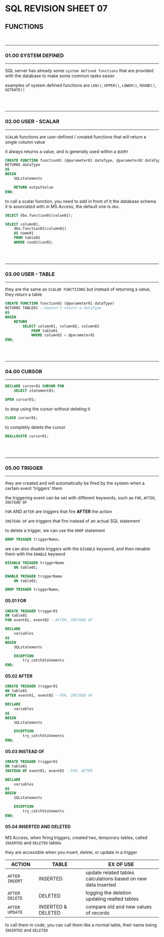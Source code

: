 # SQL REVISION SHEET 07
## FUNCTIONS
<br>

________
### 01.00 SYSTEM DEFINED
__________

SQL server has already some ```system defined functions``` that are provided with the database to make some common tasks easier

examples of system defined functions are ```LEN()```, ```UPPER()```, ```LOWER()```, ```ROUND()```, ```GETDATE()```

<br>
<br>

________
### 02.00 USER - SCALAR
__________

```SCALAR``` functions are user-defined / created functions that will return a single column value

it always returns a value, and is generally used within a ```QUERY```

```SQL
CREATE FUNCTION function01 (@parameter01 dataType, @parameter02 dataType)
RETURNS dataType
AS
BEGIN
    SQLstatements

    RETURN outputValue
END;
```

to call a scalar function, you need to add in front of it the database schema it is associated with
in MS Access, the default one is ```dbo.```

```SQL
SELECT dbo.function01(value01);
```

```SQL
SELECT column01,
    dbo.function01(column01)
    AS name01
    FROM table01
    WHERE condition02;
```

<br>
<br>

________
### 03.00 USER - TABLE
__________

they are the same as ```SCALAR FUNCTIIONS``` but instead of returning a value, they return a table

```SQL
CREATE FUNCTION function01 (@parameter01 dataType)
RETURNS TABLE01 --doensn't return a dataType
AS
BEGIN
    RETURN 
        SELECT column01, column02, column03
            FROM table01
            WHERE column02 < @parameter01 
END;
```

<br>
<br>

________
### 04.00 CURSOR
__________

```SQL
DECLARE cursor01 CURSOR FOR
    SELECT statement01;

OPEN cursor01;
```
to stop using the cursor without deleting it  

```SQL
CLOSE cursor01;
```

to completly delete the cursor
```SQL
DEALLOCATE cursor01;
```

<br>
<br>

________
### 05.00 TRIGGER
__________

they are created and will automatically be fired by the system when a certain event 'triggers' them

the triggering event can be set with different keywords, such as ```FOR```, ```AFTER```, ```INSTEAD OF```

```FOR``` AND ```AFTER``` are triggers that fire **AFTER** the action

```INSTEAD OF``` are triggers that fire instead of an actual SQL statement

to delete a trigger, we can use the ```DROP``` statement

```SQL
DROP TRIGGER triggerName;
```

we can also disable triggers with the ```DISABLE``` keyword, and then renable them with the ```ENABLE``` keyword

```SQL
DISABLE TRIGGER triggerName
    ON table01;
```
```SQL
ENABLE TRIGGER triggerName
    ON table01;
```

```SQL
DROP TRIGGER triggerName;
```

#### 05.01 FOR

```SQL
CREATE TRIGGER trigger01
ON table01
FOR event01, event02 --AFTER, INSTEAD OF

DECLARE
    variables
AS
BEGIN
    SQLstatements

    EXCEPTION
        try_catchStatements
END;
```

#### 05.02 AFTER

```SQL
CREATE TRIGGER trigger01
ON table01
AFTER event01, event02 --FOR, INSTEAD OF

DECLARE
    variables
AS
BEGIN
    SQLstatements

    EXCEPTION
        try_catchStatements
END;
```

#### 05.03 INSTEAD OF

```SQL
CREATE TRIGGER trigger01
ON table01
INSTEAD OF event01, event02 --FOR, AFTER

DECLARE
    variables
AS
BEGIN
    SQLstatements

    EXCEPTION
        try_catchStatements
END;
```

#### 05.04 INSERTED AND DELETED

MS Access, when firing triggers, created two, temporary tables, called ```INSERTED``` and ```DELETED``` tables

they are accessible when you insert, delete, or update in a trigger

|ACTION|TABLE|EX OF USE|
-------|-------|--------|
|```AFTER INSERT```| INSERTED| update related tables <br> calculations based on new data inserted |
|```AFTER DELETE```| DELETED| logging the deletion <br> updating realted tables |
|```AFTER UPDATE```| INSERTED & DELETED| compare old and new values of records |

to call them in code, you can call them like a normal table, their name being ```INSERTED``` and ```DELETED```

